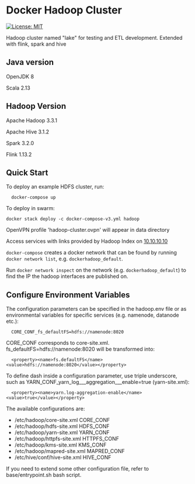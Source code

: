 # Docker Hadoop Cluster

[![License: MIT](https://img.shields.io/badge/License-MIT-yellow.svg)](https://opensource.org/licenses/MIT)

Hadoop cluster named "lake" for testing and ETL development. Extended with flink, spark and hive

## Java version

OpenJDK 8

Scala 2.13

## Hadoop Version

Apache Hadoop 3.3.1

Apache Hive 3.1.2

Spark 3.2.0

Flink 1.13.2

## Quick Start

To deploy an example HDFS cluster, run:
```
  docker-compose up
```

To deploy in swarm:
```
docker stack deploy -c docker-compose-v3.yml hadoop
```

OpenVPN profile 'hadoop-cluster.ovpn' will appear in data directory

Access services with links provided by Hadoop Index on [10.10.10.10](http://10.10.10.10)

`docker-compose` creates a docker network that can be found by running `docker network list`, e.g. `dockerhadoop_default`.

Run `docker network inspect` on the network (e.g. `dockerhadoop_default`) to find the IP the hadoop interfaces are published on.

## Configure Environment Variables

The configuration parameters can be specified in the hadoop.env file or as environmental variables for specific services (e.g. namenode, datanode etc.):
```
  CORE_CONF_fs_defaultFS=hdfs://namenode:8020
```

CORE_CONF corresponds to core-site.xml. fs_defaultFS=hdfs://namenode:8020 will be transformed into:
```
  <property><name>fs.defaultFS</name><value>hdfs://namenode:8020</value></property>
```
To define dash inside a configuration parameter, use triple underscore, such as YARN_CONF_yarn_log___aggregation___enable=true (yarn-site.xml):
```
  <property><name>yarn.log-aggregation-enable</name><value>true</value></property>
```

The available configurations are:
* /etc/hadoop/core-site.xml CORE_CONF
* /etc/hadoop/hdfs-site.xml HDFS_CONF
* /etc/hadoop/yarn-site.xml YARN_CONF
* /etc/hadoop/httpfs-site.xml HTTPFS_CONF
* /etc/hadoop/kms-site.xml KMS_CONF
* /etc/hadoop/mapred-site.xml  MAPRED_CONF
* /etc/hive/conf/hive-site.xml  HIVE_CONF

If you need to extend some other configuration file, refer to base/entrypoint.sh bash script.
